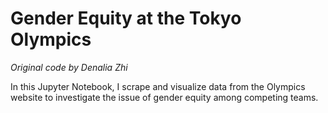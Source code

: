 # **Gender Equity at the Tokyo Olympics**
*Original code by Denalia Zhi*

In this Jupyter Notebook, I scrape and visualize data from the Olympics website to investigate the issue of gender equity among competing teams.
